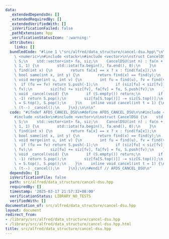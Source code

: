 ```yaml
---
data:
  _extendedDependsOn: []
  _extendedRequiredBy: []
  _extendedVerifiedWith: []
  _isVerificationFailed: false
  _pathExtension: hpp
  _verificationStatusIcon: ':warning:'
  attributes:
    links: []
  bundledCode: "#line 1 \"src/alfred/data_structure/cancel-dsu.hpp\"\n\n\n\n#include\
    \ <numeric>\n#include <stack>\n#include <vector>\n\nstruct CancelDSU {\n    std::stack<int>\
    \ S;\n    std::vector<int> fa, siz;\n    CancelDSU(int n) : fa(n + 1), siz(n +\
    \ 1, 1) {\n        std::iota(fa.begin(), fa.end(), 0);\n    }\n    inline int\
    \ find(int x) {\n        return fa[x] == x ? x : find(fa[x]);\n    }\n    inline\
    \ bool same(int x, int y) {\n        return find(x) == find(y);\n    }\n    inline\
    \ void merge(int u, int v) {\n        int fu = find(u), fv = find(v);\n      \
    \  if (fu == fv) return S.push(-1);\n        if (siz[fu] < siz[fv]) std::swap(fu,\
    \ fv);\n        siz[fu] += siz[fv], fa[fv] = fu, S.push(fv);\n    }\n    inline\
    \ void _cancel(void) {\n        if (S.empty()) return;\n        if (S.top() ==\
    \ -1) return S.pop();\n        siz[fa[S.top()]] -= siz[S.top()];\n        fa[S.top()]\
    \ = S.top(), S.pop();\n    }\n    inline void cancel(int t = 1) {\n        while\
    \ (t--) _cancel();\n    }\n};\n\n\n"
  code: "#ifndef AFDS_CANCEL_DSU\n#define AFDS_CANCEL_DSU\n\n#include <numeric>\n\
    #include <stack>\n#include <vector>\n\nstruct CancelDSU {\n    std::stack<int>\
    \ S;\n    std::vector<int> fa, siz;\n    CancelDSU(int n) : fa(n + 1), siz(n +\
    \ 1, 1) {\n        std::iota(fa.begin(), fa.end(), 0);\n    }\n    inline int\
    \ find(int x) {\n        return fa[x] == x ? x : find(fa[x]);\n    }\n    inline\
    \ bool same(int x, int y) {\n        return find(x) == find(y);\n    }\n    inline\
    \ void merge(int u, int v) {\n        int fu = find(u), fv = find(v);\n      \
    \  if (fu == fv) return S.push(-1);\n        if (siz[fu] < siz[fv]) std::swap(fu,\
    \ fv);\n        siz[fu] += siz[fv], fa[fv] = fu, S.push(fv);\n    }\n    inline\
    \ void _cancel(void) {\n        if (S.empty()) return;\n        if (S.top() ==\
    \ -1) return S.pop();\n        siz[fa[S.top()]] -= siz[S.top()];\n        fa[S.top()]\
    \ = S.top(), S.pop();\n    }\n    inline void cancel(int t = 1) {\n        while\
    \ (t--) _cancel();\n    }\n};\n\n#endif // AFDS_CANCEL_DSU\n"
  dependsOn: []
  isVerificationFile: false
  path: src/alfred/data_structure/cancel-dsu.hpp
  requiredBy: []
  timestamp: '2025-03-17 21:57:32+08:00'
  verificationStatus: LIBRARY_NO_TESTS
  verifiedWith: []
documentation_of: src/alfred/data_structure/cancel-dsu.hpp
layout: document
redirect_from:
- /library/src/alfred/data_structure/cancel-dsu.hpp
- /library/src/alfred/data_structure/cancel-dsu.hpp.html
title: src/alfred/data_structure/cancel-dsu.hpp
---
```

